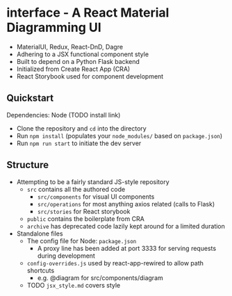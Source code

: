# interface - A React Material Diagramming UI

* MaterialUI, Redux, React-DnD, Dagre
* Adhering to a JSX functional component style
* Built to depend on a Python Flask backend
* Initialized from Create React App (CRA)
* React Storybook used for component development

## Quickstart

Dependencies: Node (TODO install link)

* Clone the repository and `cd` into the directory
* Run `npm install` (populates your `node_modules/` based on `package.json`)
* Run `npm run start` to initiate the dev server

## Structure

* Attempting to be a fairly standard JS-style repository
  * `src` contains all the authored code
    * `src/components` for visual UI components
    * `src/operations` for most anything axios related (calls to Flask)
    * `src/stories` for React storybook
  * `public` contains the boilerplate from CRA
  * `archive` has deprecated code lazily kept around for a limited duration
* Standalone files
  * The config file for Node: `package.json`
    * A proxy line has been added at port 3333 for serving requests during development
  * `config-overrides.js` used by react-app-rewired to allow path shortcuts
    * e.g. @diagram for src/components/diagram  
  * TODO  `jsx_style.md` covers style
